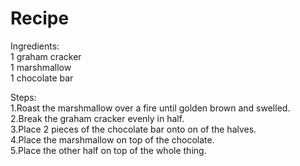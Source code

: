 # Recipe

Ingredients:  
1 graham cracker  
1 marshmallow  
1 chocolate bar  

Steps:  
1.Roast the marshmallow over a fire until golden brown and swelled.  
2.Break the graham cracker evenly in half.  
3.Place 2 pieces of the chocolate bar onto on of the halves.  
4.Place the marshmallow on top of the chocolate.  
5.Place the other half on top of the whole thing.  
